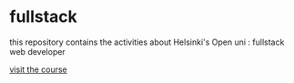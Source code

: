# fullstack
this repository contains the activities about Helsinki's Open uni : fullstack web developer  

[visit the course](https://fullstackopen.com/en/#course-contents)
